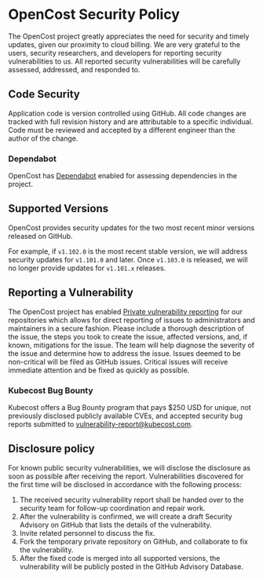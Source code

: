 # OpenCost Security Policy

The OpenCost project greatly appreciates the need for security and timely updates, given our proximity to cloud billing. We are very grateful to the users, security researchers, and developers for reporting security vulnerabilities to us. All reported security vulnerabilities will be carefully assessed, addressed, and responded to.

## Code Security

Application code is version controlled using GitHub. All code changes are tracked with full revision history and are attributable to a specific individual. Code must be reviewed and accepted by a different engineer than the author of the change.

### Dependabot

OpenCost has [Dependabot](https://docs.github.com/en/code-security/supply-chain-security/understanding-your-software-supply-chain/about-supply-chain-security#what-is-dependabot) enabled for assessing dependencies in the project.

## Supported Versions

OpenCost provides security updates for the two most recent minor versions released on GitHub.

For example, if `v1.102.0` is the most recent stable version, we will address security updates for `v1.101.0` and later. Once `v1.103.0` is released, we will no longer provide updates for `v1.101.x` releases.

## Reporting a Vulnerability

The OpenCost project has enabled [Private vulnerability reporting](https://docs.github.com/en/code-security/security-advisories/guidance-on-reporting-and-writing/privately-reporting-a-security-vulnerability) for our repositories which allows for direct reporting of issues to administrators and maintainers in a secure fashion. Please include a thorough description of the issue, the steps you took to create the issue, affected versions, and, if known, mitigations for the issue. The team will help diagnose the severity of the issue and determine how to address the issue. Issues deemed to be non-critical will be filed as GitHub issues. Critical issues will receive immediate attention and be fixed as quickly as possible.

### Kubecost Bug Bounty

Kubecost offers a Bug Bounty program that pays $250 USD for unique, not previously disclosed publicly available CVEs, and accepted security bug reports submitted to vulnerability-report@kubecost.com.

## Disclosure policy

For known public security vulnerabilities, we will disclose the disclosure as soon as possible after receiving the report. Vulnerabilities discovered for the first time will be disclosed in accordance with the following process:

1. The received security vulnerability report shall be handed over to the security team for follow-up coordination and repair work.
2. After the vulnerability is confirmed, we will create a draft Security Advisory on GitHub that lists the details of the vulnerability.
3. Invite related personnel to discuss the fix.
4. Fork the temporary private repository on GitHub, and collaborate to fix the vulnerability.
5. After the fixed code is merged into all supported versions, the vulnerability will be publicly posted in the GitHub Advisory Database.
